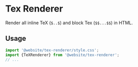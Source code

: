 # Tex Renderer

Render all inline TeX (`$..$`) and block Tex (`$$...$$`) in HTML.

## Usage

```typescript
import '@website/tex-renderer/style.css';
import {TeXRenderer} from '@website/tex-renderer';
// ...
```
